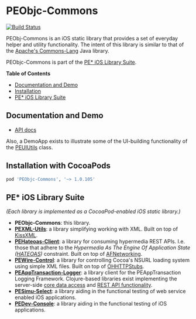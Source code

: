# PEObjc-Commons

[![Build Status](https://travis-ci.org/evanspa/PEObjc-Commons.svg)](https://travis-ci.org/evanspa/PEObjc-Commons)

PEObj-Commons is an iOS static library that provides a set of everyday helper and utility
functionality.  The intent of this library is similar to that of the
[Apache's Commons-Lang](http://commons.apache.org/proper/commons-lang/) Java
library.

PEObjc-Commons is part of the
[PE* iOS Library Suite](#pe-ios-library-suite).

<!-- START doctoc generated TOC please keep comment here to allow auto update -->
<!-- DON'T EDIT THIS SECTION, INSTEAD RE-RUN doctoc TO UPDATE -->
**Table of Contents**
- [Documentation and Demo](#documentation-and-demo)
- [Installation](#installation-with-cocoapods)
- [PE* iOS Library Suite](#pe-ios-library-suite)

<!-- END doctoc generated TOC please keep comment here to allow auto update -->

## Documentation and Demo

* [API docs](http://cocoadocs.org/docsets/PEObjc-Commons)

Also, a DemoApp exists to illustrate some of the UI-building functionality of the [PEUIUtils](https://github.com/evanspa/PEObjc-Commons/blob/master/PEObjc-Commons/PEUIUtils.h) class.

## Installation with CocoaPods

```ruby
pod 'PEObjc-Commons', '~> 1.0.105'
```

## PE* iOS Library Suite
*(Each library is implemented as a CocoaPod-enabled iOS static library.)*
+ **PEObjc-Commons**: this library.
+ **[PEXML-Utils](https://github.com/evanspa/PEXML-Utils)**: a library
  simplifying working with XML.  Built on top of [KissXML](https://github.com/robbiehanson/KissXML).
+ **[PEHateoas-Client](https://github.com/evanspa/PEHateoas-Client)**: a library
  for consuming hypermedia REST APIs.  I.e. those that adhere to the *Hypermedia
  As The Engine Of Application State ([HATEOAS](http://en.wikipedia.org/wiki/HATEOAS))* constraint.  Built on top of [AFNetworking](https://github.com/AFNetworking/AFNetworking).
+ **[PEWire-Control](https://github.com/evanspa/PEWire-Control)**: a library for
  controlling Cocoa's NSURL loading system using simple XML files.  Built on top of [OHHTTPStubs](https://github.com/AliSoftware/OHHTTPStubs).
+ **[PEAppTransaction-Logger](https://github.com/evanspa/PEAppTransaction-Logger)**: a
  library client for the PEAppTransaction Logging Framework.  Clojure-based libraries exist implementing the server-side [core data access](https://github.com/evanspa/pe-apptxn-core) and [REST API functionality](https://github.com/evanspa/pe-apptxn-restsupport).
+ **[PESimu-Select](https://github.com/evanspa/PESimu-Select)**: a library
  aiding in the functional testing of web service enabled iOS applications.
+ **[PEDev-Console](https://github.com/evanspa/PEDev-Console)**: a library
  aiding in the functional testing of iOS applications.
